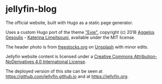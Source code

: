 # jellyfin-blog

The official website, built with Hugo as a static page generator.

Uses a custom Hugo port of the theme ["Evie"](https://github.com/anges244/evie), copyright (c) 2018 [Aggelos Gesoulis](https://twitter.com/anges244) - [Katerina Limpitsouni](https://twitter.com/ninalimpi), available under the MIT license.

The header photo is from [freestocks.org](https://unsplash.com/photos/11SgH7U6TmI?utm_source=unsplash&utm_medium=referral&utm_content=creditCopyText) on [Unsplash](https://unsplash.com/?utm_source=unsplash&utm_medium=referral&utm_content=creditCopyText) with minor edits.

Jellyfin website content is licensed under a <a rel="license" href="http://creativecommons.org/licenses/by-nd/4.0/">Creative Commons Attribution-NoDerivatives 4.0 International License</a>.

The deployed version of this site can be seen at https://github.com/jellyfin.github.io and at https://jellyfin.org.
